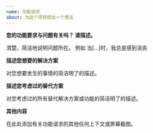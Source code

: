 ```yaml
---
name: 功能请求
about: 为这个项目提出一个想法
---
```


**您的功能要求与问题有关吗？ 请描述。**

清楚，简洁地说明问题所在。 例如 当[...]时，我总是感到沮丧

**描述您想要的解决方案**

对您想要发生的事情的简洁明了的描述。

**描述您考虑过的替代方案**

对您考虑过的所有替代解决方案或功能的简洁明了的描述。

**其他内容**

在此处添加有关功能请求的其他任何上下文或屏幕截图。
